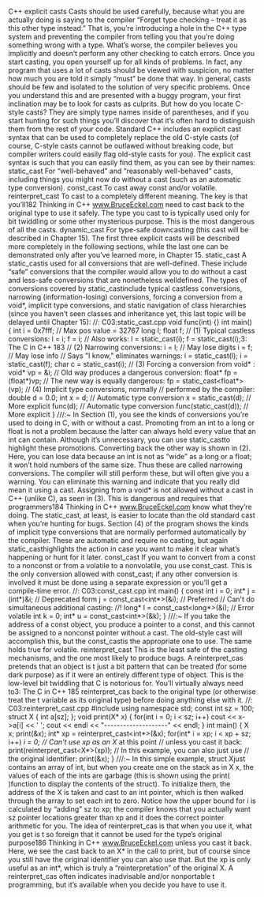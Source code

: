 C++ explicit casts
Casts should be used carefully, because what you are actually
doing is saying to the compiler “Forget type checking – treat it as
this other type instead.” That is, you’re introducing a hole in the
C++ type system and preventing the compiler from telling you that
you’re doing something wrong with a type. What’s worse, the
compiler believes you implicitly and doesn’t perform any other
checking to catch errors. Once you start casting, you open yourself
up for all kinds of problems. In fact, any program that uses a lot of
casts should be viewed with suspicion, no matter how much you
are told it simply “must” be done that way. In general, casts should
be few and isolated to the solution of very specific problems.
Once you understand this and are presented with a buggy
program, your first inclination may be to look for casts as culprits.
But how do you locate C-style casts? They are simply type names
inside of parentheses, and if you start hunting for such things you’ll
discover that it’s often hard to distinguish them from the rest of
your code.
Standard C++ includes an explicit cast syntax that can be used to
completely replace the old C-style casts (of course, C-style casts
cannot be outlawed without breaking code, but compiler writers
could easily flag old-style casts for you). The explicit cast syntax is
such that you can easily find them, as you can see by their names:
static_cast For “well-behaved” and
“reasonably well-behaved” casts,
including things you might now
do without a cast (such as an
automatic type conversion).
const_cast To cast away const and/or
volatile.
reinterpret_cast To cast to a completely different
meaning. The key is that you’ll182 Thinking in C++ www.BruceEckel.com
need to cast back to the original
type to use it safely. The type you
cast to is typically used only for
bit twiddling or some other
mysterious purpose. This is the
most dangerous of all the casts.
dynamic_cast For type-safe downcasting (this
cast will be described in Chapter
15).
The first three explicit casts will be described more completely in
the following sections, while the last one can be demonstrated only
after you’ve learned more, in Chapter 15.
static_cast
A static_castis used for all conversions that are well-defined. These
include “safe” conversions that the compiler would allow you to do
without a cast and less-safe conversions that are nonetheless welldefined. The types of conversions covered by static_castinclude
typical castless conversions, narrowing (information-losing)
conversions, forcing a conversion from a void*, implicit type
conversions, and static navigation of class hierarchies (since you
haven’t seen classes and inheritance yet, this last topic will be
delayed until Chapter 15):
//: C03:static_cast.cpp
void func(int) {}
int main() {
int i = 0x7fff; // Max pos value = 32767
long l;
float f;
// (1) Typical castless conversions:
l = i;
f = i;
// Also works:
l = static_cast<long>(i);
f = static_cast<float>(i);3: The C in C++ 183
// (2) Narrowing conversions:
i = l; // May lose digits
i = f; // May lose info
// Says "I know," eliminates warnings:
i = static_cast<int>(l);
i = static_cast<int>(f);
char c = static_cast<char>(i);
// (3) Forcing a conversion from void* :
void* vp = &i;
// Old way produces a dangerous conversion:
float* fp = (float*)vp;
// The new way is equally dangerous:
fp = static_cast<float*>(vp);
// (4) Implicit type conversions, normally
// performed by the compiler:
double d = 0.0;
int x = d; // Automatic type conversion
x = static_cast<int>(d); // More explicit
func(d); // Automatic type conversion
func(static_cast<int>(d)); // More explicit
} ///:~
In Section (1), you see the kinds of conversions you’re used to
doing in C, with or without a cast. Promoting from an int to a long
or float is not a problem because the latter can always hold every
value that an int can contain. Although it’s unnecessary, you can
use static_castto highlight these promotions.
Converting back the other way is shown in (2). Here, you can lose
data because an int is not as “wide” as a long or a float; it won’t
hold numbers of the same size. Thus these are called narrowing
conversions. The compiler will still perform these, but will often give
you a warning. You can eliminate this warning and indicate that
you really did mean it using a cast.
Assigning from a void* is not allowed without a cast in C++ (unlike
C), as seen in (3). This is dangerous and requires that programmers184 Thinking in C++ www.BruceEckel.com
know what they’re doing. The static_cast, at least, is easier to locate
than the old standard cast when you’re hunting for bugs.
Section (4) of the program shows the kinds of implicit type
conversions that are normally performed automatically by the
compiler. These are automatic and require no casting, but again
static_casthighlights the action in case you want to make it clear
what’s happening or hunt for it later.
const_cast
If you want to convert from a const to a nonconst or from a volatile
to a nonvolatile, you use const_cast. This is the only conversion
allowed with const_cast; if any other conversion is involved it must
be done using a separate expression or you’ll get a compile-time
error.
//: C03:const_cast.cpp
int main() {
const int i = 0;
int* j = (int*)&i; // Deprecated form
j = const_cast<int*>(&i); // Preferred
// Can't do simultaneous additional casting:
//! long* l = const_cast<long*>(&i); // Error
volatile int k = 0;
int* u = const_cast<int*>(&k);
} ///:~
If you take the address of a const object, you produce a pointer to a
const, and this cannot be assigned to a nonconst pointer without a
cast. The old-style cast will accomplish this, but the const_castis
the appropriate one to use. The same holds true for volatile.
reinterpret_cast
This is the least safe of the casting mechanisms, and the one most
likely to produce bugs. A reinterpret_cas pretends that an object is t
just a bit pattern that can be treated (for some dark purpose) as if it
were an entirely different type of object. This is the low-level bit
twiddling that C is notorious for. You’ll virtually always need to3: The C in C++ 185
reinterpret_cas back to the original type (or otherwise treat the t
variable as its original type) before doing anything else with it.
//: C03:reinterpret_cast.cpp
#include <iostream>
using namespace std;
const int sz = 100;
struct X { int a[sz]; };
void print(X* x) {
for(int i = 0; i < sz; i++)
cout << x->a[i] << ' ';
cout << endl << "--------------------" << endl;
}
int main() {
X x;
print(&x);
int* xp = reinterpret_cast<int*>(&x);
for(int* i = xp; i < xp + sz; i++)
*i = 0;
// Can't use xp as an X* at this point
// unless you cast it back:
print(reinterpret_cast<X*>(xp));
// In this example, you can also just use
// the original identifier:
print(&x);
} ///:~
In this simple example, struct Xjust contains an array of int, but
when you create one on the stack as in X x, the values of each of the
ints are garbage (this is shown using the print( )function to display
the contents of the struct). To initialize them, the address of the X is
taken and cast to an int pointer, which is then walked through the
array to set each int to zero. Notice how the upper bound for i is
calculated by “adding” sz to xp; the compiler knows that you
actually want sz pointer locations greater than xp and it does the
correct pointer arithmetic for you.
The idea of reinterpret_cas is that when you use it, what you get is t
so foreign that it cannot be used for the type’s original purpose186 Thinking in C++ www.BruceEckel.com
unless you cast it back. Here, we see the cast back to an X* in the
call to print, but of course since you still have the original identifier
you can also use that. But the xp is only useful as an int*, which is
truly a “reinterpretation” of the original X.
A reinterpret_cas often indicates inadvisable and/or nonportable t
programming, but it’s available when you decide you have to use
it.
